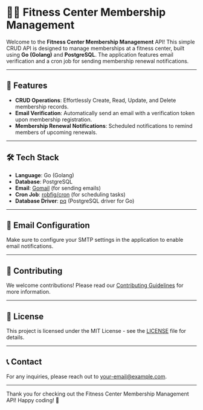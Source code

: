 # 🏋️‍♂️ Fitness Center Membership Management

Welcome to the **Fitness Center Membership Management** API! This simple CRUD API is designed to manage memberships at a fitness center, built using **Go (Golang)** and **PostgreSQL**. The application features email verification and a cron job for sending membership renewal notifications.

---

## 🚀 Features

- **CRUD Operations**: Effortlessly Create, Read, Update, and Delete membership records.
- **Email Verification**: Automatically send an email with a verification token upon membership registration.
- **Membership Renewal Notifications**: Scheduled notifications to remind members of upcoming renewals.

---

## 🛠️ Tech Stack

- **Language**: Go (Golang)
- **Database**: PostgreSQL
- **Email**: [Gomail](https://github.com/go-gomail/gomail) (for sending emails)
- **Cron Job**: [robfig/cron](https://github.com/robfig/cron) (for scheduling tasks)
- **Database Driver**: [pq](https://github.com/lib/pq) (PostgreSQL driver for Go)

---

## 📧 Email Configuration

Make sure to configure your SMTP settings in the application to enable email notifications.

---

## 🤝 Contributing

We welcome contributions! Please read our [Contributing Guidelines](CONTRIBUTING.md) for more information.

---

## 📄 License

This project is licensed under the MIT License - see the [LICENSE](LICENSE) file for details.

---

## 📞 Contact

For any inquiries, please reach out to [your-email@example.com](mailto:your-email@example.com).

---

Thank you for checking out the Fitness Center Membership Management API! Happy coding! 🎉
